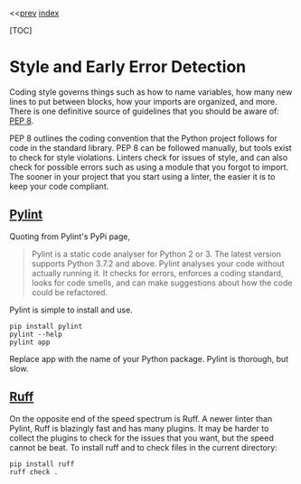 <<[prev]({{int_classes}}) [index]({{int_index}})

[TOC]

# Style and Early Error Detection
Coding style governs things such as how to name variables, how many new lines to put between blocks, how your imports are organized, and more.
There is one definitive source of guidelines that you should be aware of: [PEP 8]({{ext_pep_8}}).

PEP 8 outlines the coding convention that the Python project follows for code in the standard library.
PEP 8 can be followed manually, but tools exist to check for style violations.
Linters check for issues of style, and can also check for possible errors such as using a module that you forgot to import.
The sooner in your project that you start using a linter, the easier it is to keep your code compliant.

## [Pylint]({{ext_pylint}})
Quoting from Pylint's PyPi page,
> Pylint is a static code analyser for Python 2 or 3. The latest version supports Python 3.7.2 and above. Pylint analyses your code without actually running it. It checks for errors, enforces a coding standard, looks for code smells, and can make suggestions about how the code could be refactored.

Pylint is simple to install and use.
```
pip install pylint
pylint --help
pylint app
```
Replace app with the name of your Python package.
Pylint is thorough, but slow.

## [Ruff]({{ext_ruff}})
On the opposite end of the speed spectrum is Ruff.
A newer linter than Pylint, Ruff is blazingly fast and has many plugins.
It may be harder to collect the plugins to check for the issues that you want, but the speed cannot be beat.
To install ruff and to check files in the current directory:
```
pip install ruff
ruff check .
```

